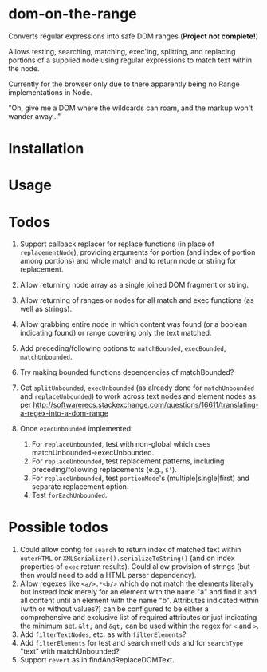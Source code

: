 # dom-on-the-range

Converts regular expressions into safe DOM ranges (**Project not complete!**)

Allows testing, searching, matching, exec'ing, splitting, and replacing portions of a
supplied node using regular expressions to match text within the node.

Currently for the browser only due to there apparently being no Range implementations in Node.

"Oh, give me a DOM where the wildcards can roam, and the markup won't wander away..."

# Installation

# Usage



# Todos

1. Support callback replacer for replace functions (in place of `replacementNode`), providing arguments for portion (and index of portion among portions) and whole match and to return node or string for replacement.
1. Allow returning node array as a single joined DOM fragment or string.
1. Allow returning of ranges or nodes for all match and exec functions (as well as strings).
1. Allow grabbing entire node in which content was found (or a boolean indicating found) or range covering only the text matched.

1. Add preceding/following options to `matchBounded`, `execBounded`, `matchUnbounded`.
1. Try making bounded functions dependencies of matchBounded?

1. Get `splitUnbounded`, `execUnbounded` (as already done for `matchUnbounded` and `replaceUnbounded`) to work
across text nodes and element nodes as per
http://softwarerecs.stackexchange.com/questions/16611/translating-a-regex-into-a-dom-range
1. Once `execUnbounded` implemented:
    1. For `replaceUnbounded`, test with non-global which uses matchUnbounded->execUnbounded.
    1. For `replaceUnbounded`, test replacement patterns, including preceding/following replacements (e.g., `$'`).
    1. For `replaceUnbounded`, test `portionMode`'s (multiple|single|first) and separate replacement option.
    1. Test `forEachUnbounded`.

# Possible todos

1. Could allow config for `search` to return index of matched text within `outerHTML` or `XMLSerializer().serializeToString()` (and on index properties of `exec` return results). Could allow provision of strings (but then would need to add a HTML parser dependency).
1. Allow regexes like `<a/>.*<b/>` which do not match the elements literally but instead look merely for an element with the name "a" and find it and all content until an element with the name "b". Attributes indicated within (with or without values?) can be configured to be either a comprehensive and exclusive list of required attributes or just indicating the minimum set. `&lt;` and `&gt;` can be used within the regex for `<` and `>`.
1. Add `filterTextNodes`, etc. as with `filterElements`?
1. Add `filterElements` for test and search methods and for `searchType` "text" with matchUnbounded?
1. Support `revert` as in findAndReplaceDOMText.
